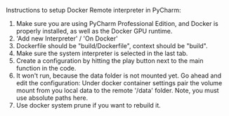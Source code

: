 
Instructions to setup Docker Remote interpreter in PyCharm:

1. Make sure you are using PyCharm Professional Edition,
and Docker is properly installed,
as well as the Docker GPU runtime.
2. 'Add new Interpreter' / 'On Docker'
3. Dockerfile should be "build/Dockerfile", context should be "build".
4. Make sure the system interpreter is selected in the last tab.
5. Create a configuration by hitting the play button next to the main function in the code.
6. It won't run, because the data folder is not mounted yet.
Go ahead and edit the configuration:
Under docker container settings pair the volume mount from you local data to the remote '/data' folder.
Note, you must use absolute paths here.
7. Use docker system prune if you want to rebuild it.